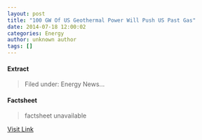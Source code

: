 ```yaml
---
layout: post
title: "100 GW Of US Geothermal Power Will Push US Past Gas"
date: 2014-07-18 12:00:02
categories: Energy
author: unknown author
tags: []
---
```



#### Extract
>Filed under: Energy News...

#### Factsheet
>factsheet unavailable

[Visit Link](http://feeds.importantmedia.org/~r/IM-cleantechnica/~3/D2VjN6xYgsU/)


